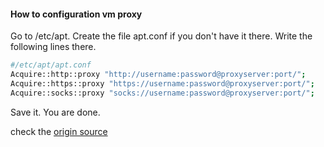 #### How to configuration vm proxy

Go to /etc/apt. Create the file apt.conf if you don't have it there. Write the following lines there.
```bash
#/etc/apt/apt.conf
Acquire::http::proxy "http://username:password@proxyserver:port/";
Acquire::https::proxy "https://username:password@proxyserver:port/";
Acquire::socks::proxy "socks://username:password@proxyserver:port/";
```
Save it. You are done.

check the [origin source](http://askubuntu.com/questions/77449/how-to-configure-proxy-authentication-to-work-with-ubuntu-software-center)

